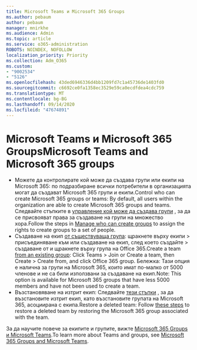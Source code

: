 ```yaml
---
title: Microsoft Teams и Microsoft 365 Groups
ms.author: pebaum
author: pebaum
manager: mnirkhe
ms.audience: Admin
ms.topic: article
ms.service: o365-administration
ROBOTS: NOINDEX, NOFOLLOW
localization_priority: Priority
ms.collection: Adm_O365
ms.custom:
- "9002534"
- "5126"
ms.openlocfilehash: 43ded6946336d4bb1209fd7c1a45736de1403fd0
ms.sourcegitcommit: c6692ce0fa1358ec3529e59ca0ecdfdea4cdc759
ms.translationtype: MT
ms.contentlocale: bg-BG
ms.lasthandoff: 09/14/2020
ms.locfileid: "47674891"
---
```

# <a name="microsoft-teams-and-microsoft-365-groups"></a><span data-ttu-id="a6c2b-102">Microsoft Teams и Microsoft 365 Groups</span><span class="sxs-lookup"><span data-stu-id="a6c2b-102">Microsoft Teams and Microsoft 365 groups</span></span>

- <span data-ttu-id="a6c2b-103">Можете да контролирате кой може да създава групи или екипи на Microsoft 365: по подразбиране всички потребители в организацията могат да създават Microsoft 365 групи и екипи.</span><span class="sxs-lookup"><span data-stu-id="a6c2b-103">Control who can create Microsoft 365 groups or teams: By default, all users within the organization are able to create Microsoft 365 groups and teams.</span></span> <span data-ttu-id="a6c2b-104">Следвайте стъпките в [управление кой може да създава групи](https://support.office.com/article/4c46c8cb-17d0-44b5-9776-005fced8e618) , за да се присвояват права за създаване на групи на множество хора.</span><span class="sxs-lookup"><span data-stu-id="a6c2b-104">Follow the steps in [Manage who can create groups](https://support.office.com/article/4c46c8cb-17d0-44b5-9776-005fced8e618) to assign the rights to create groups to a set of people.</span></span>
- <span data-ttu-id="a6c2b-105">Създаване на екип  [от съществуваща група](https://support.microsoft.com/office/24ec428e-40d7-4a1a-ab87-29be7d145865): щракнете върху екипи > присъединяване към или създаване на екип, след което създайте > създаване от и щракнете върху група на Office 365.</span><span class="sxs-lookup"><span data-stu-id="a6c2b-105">Create a team  [from an existing group](https://support.microsoft.com/office/24ec428e-40d7-4a1a-ab87-29be7d145865): Click Teams > Join or Create a team, then Create > Create from, and click Office 365 group.</span></span> <span data-ttu-id="a6c2b-106">Бележка: Тази опция е налична за групи на Microsoft 365, които имат по-малко от 5000 членове и не са били използвани за създаване на екип.</span><span class="sxs-lookup"><span data-stu-id="a6c2b-106">Note: This option is available for Microsoft 365 groups that have less 5000 members and have not been used to create a team.</span></span>
- <span data-ttu-id="a6c2b-107">Възстановяване на изтрит екип: Следвайте [тези стъпки](https://docs.microsoft.com/microsoftteams/archive-or-delete-a-team#restore-a-deleted-team) , за да възстановите изтрит екип, като възстановите групата на Microsoft 365, асоциирана с екипа.</span><span class="sxs-lookup"><span data-stu-id="a6c2b-107">Restore a deleted team: Follow [these steps](https://docs.microsoft.com/microsoftteams/archive-or-delete-a-team#restore-a-deleted-team) to restore a deleted team by restoring the Microsoft 365 group associated with the team.</span></span>

<span data-ttu-id="a6c2b-108">За да научите повече за екипите и групите, вижте [Microsoft 365 Groups и Microsoft Teams](https://docs.microsoft.com/microsoftteams/office-365-groups).</span><span class="sxs-lookup"><span data-stu-id="a6c2b-108">To learn more about Teams and groups, see [Microsoft 365 Groups and Microsoft Teams](https://docs.microsoft.com/microsoftteams/office-365-groups).</span></span>
